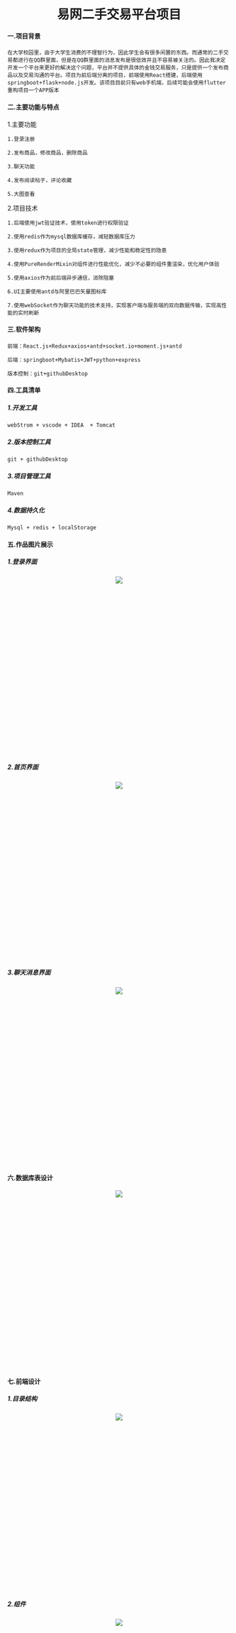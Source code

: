 <h1 style="text-align:center">易网二手交易平台项目</h1>

#### 一.项目背景
`在大学校园里，由于大学生消费的不理智行为，因此学生会有很多闲置的东西。而通常的二手交易都进行在QQ群里面，但是在QQ群里面的消息发布是很低效并且不容易被关注的。因此我决定开发一个平台来更好的解决这个问题，平台并不提供具体的金钱交易服务，只是提供一个发布商品以及交易沟通的平台。项目为前后端分离的项目，前端使用React搭建，后端使用springboot+flask+node.js开发。该项目目前只有web手机端，后续可能会使用flutter重构项目一个APP版本`

#### 二.主要功能与特点
1.主要功能

`1.登录注册`

`2.发布商品，修改商品，删除商品`

`3.聊天功能`

`4.发布阅读帖子，评论收藏`

`5.大图查看`

2.项目技术

`1.后端使用jwt验证技术，使用token进行权限验证`

`2.使用redis作为mysql数据库缓存，减轻数据库压力`

`3.使用redux作为项目的全局state管理，减少性能和稳定性的隐患`

`4.使用PureRenderMixin对组件进行性能优化，减少不必要的组件重渲染，优化用户体验`

`5.使用axios作为前后端异步通信，消除阻塞`

`6.UI主要使用antd与阿里巴巴矢量图标库`

`7.使用webSocket作为聊天功能的技术支持，实现客户端与服务端的双向数据传输，实现高性能的实时刷新`

#### 三.软件架构

`前端：React.js+Redux+axios+antd+socket.io+moment.js+antd`

`后端：springboot+Mybatis+JWT+python+express`

`版本控制：git+githubDesktop`

#### 四.工具清单

##### 1.开发工具
`webStrom + vscode + IDEA  + Tomcat`

##### 2.版本控制工具
`git + githubDesktop` 

##### 3.项目管理工具
`Maven`
##### 4.数据持久化
`Mysql + redis + localStorage`


#### 五.作品图片展示

##### 1.登录界面
<div align=center style="height:400px">
    <img src="./static/images/122.png"/>
</div>

##### 2.首页界面
<div align=center style="height:400px">
    <img src="./static/images/123.png"/>
</div>

##### 3.聊天消息界面
<div align=center style="height:400px">
    <img src="./static/images/111.png"/>
</div>

#### 六.数据库表设计
<div align=center style="height:400px">
    <img src="./static/images/sql.png"/>
</div>

#### 七.前端设计

##### 1.目录结构
<div align=center style="height:400px">
    <img src="./static/images/mulu.png"/>
</div>

##### 2.组件
<div align=center style="height:400px">
    <img src="./static/images/components.png"/>
</div>

#### 八.后端部分API接口
<div align=center style="height:400px">
    <img src="./static/images/api.png"/>
</div>

#### 九.项目地址与下载运行
##### 1.项目下载
项目地址：<https://github.com/liyihui6/JXAU-Second-Hand-Trading-Platform-FE>
##### 2.项目运行

`1.部署好后端服务器，因为考虑到功能模块化开发，因此后端服务分为有主要的内容服务器，图片服务器和聊天服务器`

`2.下载后解压进入文件目录后，输入npm i安装依赖`

`3.输入npm run start运行项目`

